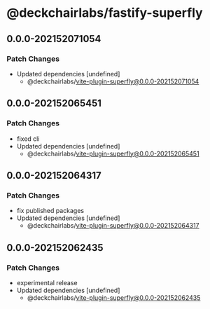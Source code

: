 # @deckchairlabs/fastify-superfly

## 0.0.0-202152071054

### Patch Changes

- Updated dependencies [undefined]
  - @deckchairlabs/vite-plugin-superfly@0.0.0-202152071054

## 0.0.0-202152065451

### Patch Changes

- fixed cli
- Updated dependencies [undefined]
  - @deckchairlabs/vite-plugin-superfly@0.0.0-202152065451

## 0.0.0-202152064317

### Patch Changes

- fix published packages
- Updated dependencies [undefined]
  - @deckchairlabs/vite-plugin-superfly@0.0.0-202152064317

## 0.0.0-202152062435

### Patch Changes

- experimental release
- Updated dependencies [undefined]
  - @deckchairlabs/vite-plugin-superfly@0.0.0-202152062435
